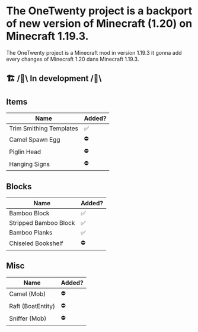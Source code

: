# The OneTwenty project is a backport of new version of Minecraft (1.20) on Minecraft 1.19.3.

The OneTwenty project is a Minecraft mod in version 1.19.3 it gonna add every changes of Minecraft 1.20 dans Minecraft 1.19.3.

## 🏗️ /🚧\ In development /🚧\

## Items

| Name      | Added? |
| ----------- | ----------- |
| Trim Smithing Templates      |✅|
| Camel Spawn Egg   |⛔|
| Piglin Head   |⛔|
| Hanging Signs  |⛔|

## Blocks

| Name      | Added? |
| ----------- | ----------- |
| Bamboo Block      |✅|
| Stripped Bamboo Block      |✅|
| Bamboo Planks      |✅|
| Chiseled Bookshelf   |⛔|

## Misc

| Name      | Added? |
| ----------- | ----------- |
| Camel (Mob)     |⛔|
| Raft (BoatEntity)     |⛔|
| Sniffer (Mob)     |⛔|
